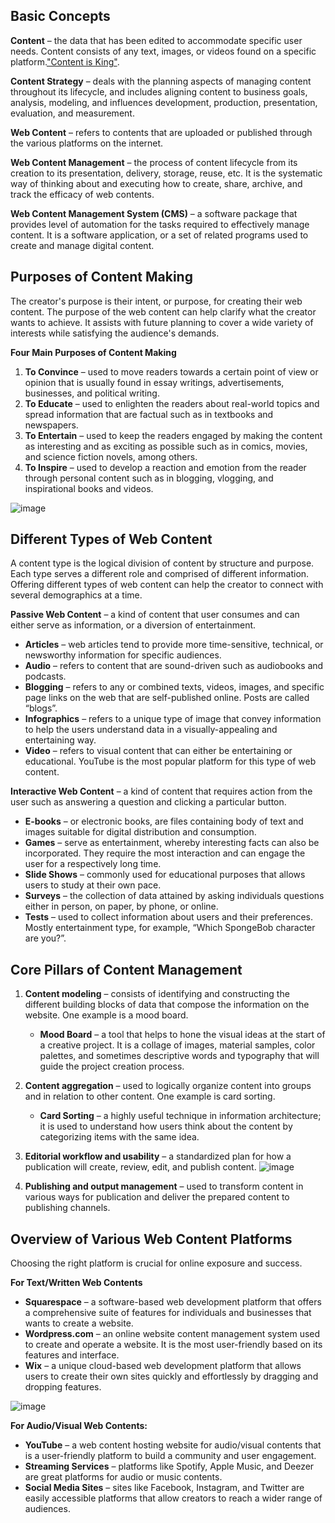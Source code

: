 ## Basic Concepts

**Content** – the data that has been edited to accommodate specific user needs. Content consists of any text, images, or videos found on a specific platform.<a href="#" onclick="alert('Content is king is a phrase that emphasizes the importance of high-quality content in the digital world. It suggests that, regardless of the platform or medium, the success of any online presence—whether it is a website, blog, social media channel, or video platform—depends primarily on the value and relevance of the content it provides.')">"Content is King"</a>.

**Content Strategy** – deals with the planning aspects of managing content throughout its lifecycle, and includes aligning content to business goals, analysis, modeling, and influences development, production, presentation, evaluation, and measurement.

**Web Content** – refers to contents that are uploaded or published through the various platforms on the internet.

**Web Content Management** – the process of content lifecycle from its creation to its presentation, delivery, storage, reuse, etc. It is the systematic way of thinking about and executing how to create, share, archive, and track the efficacy of web contents.

**Web Content Management System (CMS)** – a software package that provides level of automation for the tasks required to effectively manage content. It is a software application, or a set of related programs used to create and manage digital content.

## Purposes of Content Making

The creator's purpose is their intent, or purpose, for creating their web content. The purpose of the web content can help clarify what the creator wants to achieve. It assists with future planning to cover a wide variety of interests while satisfying the audience's demands.

**Four Main Purposes of Content Making**

1. **To Convince** – used to move readers towards a certain point of view or opinion that is usually found in essay writings, advertisements, businesses, and political writing.
2. **To Educate** – used to enlighten the readers about real-world topics and spread information that are factual such as in textbooks and newspapers.
3. **To Entertain** – used to keep the readers engaged by making the content as interesting and as exciting as possible such as in comics, movies, and science fiction novels, among others.
4. **To Inspire** – used to develop a reaction and emotion from the reader through personal content such as in blogging, vlogging, and inspirational books and videos.

![image](https://github.com/user-attachments/assets/694f821d-811f-422a-86ec-1f8aa6b3f071)


## Different Types of Web Content

A content type is the logical division of content by structure and purpose. Each type serves a different role and comprised of different information. Offering different types of web content can help the creator to connect with several demographics at a time.

**Passive Web Content** – a kind of content that user consumes and can either serve as information, or a diversion of entertainment.

- **Articles** – web articles tend to provide more time-sensitive, technical, or newsworthy information for specific audiences.
- **Audio** – refers to content that are sound-driven such as audiobooks and podcasts.
- **Blogging** – refers to any or combined texts, videos, images, and specific page links on the web that are self-published online. Posts are called “blogs”.
- **Infographics** – refers to a unique type of image that convey information to help the users understand data in a visually-appealing and entertaining way.
- **Video** – refers to visual content that can either be entertaining or educational. YouTube is the most popular platform for this type of web content.

**Interactive Web Content** – a kind of content that requires action from the user such as answering a question and clicking a particular button.

- **E-books** – or electronic books, are files containing body of text and images suitable for digital distribution and consumption.
- **Games** – serve as entertainment, whereby interesting facts can also be incorporated. They require the most interaction and can engage the user for a respectively long time.
- **Slide Shows** – commonly used for educational purposes that allows users to study at their own pace.
- **Surveys** – the collection of data attained by asking individuals questions either in person, on paper, by phone, or online.
- **Tests** – used to collect information about users and their preferences. Mostly entertainment type, for example, “Which SpongeBob character are you?”.

## Core Pillars of Content Management

1. **Content modeling** – consists of identifying and constructing the different building blocks of data that compose the information on the website. One example is a mood board.

   - **Mood Board** – a tool that helps to hone the visual ideas at the start of a creative project. It is a collage of images, material samples, color palettes, and sometimes descriptive words and typography that will guide the project creation process.

2. **Content aggregation** – used to logically organize content into groups and in relation to other content. One example is card sorting.

   - **Card Sorting** – a highly useful technique in information architecture; it is used to understand how users think about the content by categorizing items with the same idea.

3. **Editorial workflow and usability** – a standardized plan for how a publication will create, review, edit, and publish content.
   ![image](https://github.com/user-attachments/assets/e17167ca-89e6-4cfe-b2b9-4e6a35d83e54)
4. **Publishing and output management** – used to transform content in various ways for publication and deliver the prepared content to publishing channels.

## Overview of Various Web Content Platforms

Choosing the right platform is crucial for online exposure and success.

**For Text/Written Web Contents**

- **Squarespace** – a software-based web development platform that offers a comprehensive suite of features for individuals and businesses that wants to create a website.
- **Wordpress.com** – an online website content management system used to create and operate a website. It is the most user-friendly based on its features and interface.
- **Wix** – a unique cloud-based web development platform that allows users to create their own sites quickly and effortlessly by dragging and dropping features.

![image](https://github.com/user-attachments/assets/552adca8-b646-4bc6-8a6d-ac5781918f59)

**For Audio/Visual Web Contents:**

- **YouTube** – a web content hosting website for audio/visual contents that is a user-friendly platform to build a community and user engagement.
- **Streaming Services** – platforms like Spotify, Apple Music, and Deezer are great platforms for audio or music contents.
- **Social Media Sites** – sites like Facebook, Instagram, and Twitter are easily accessible platforms that allow creators to reach a wider range of audiences.
